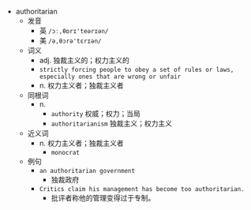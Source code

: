- authoritarian
  - 发音
    - 英 `/ɔː,θɒrɪ'teərɪən/`
    - 美 `/ə,θɔrə'tɛrɪən/`
  - 词义
    - adj. 独裁主义的；权力主义的
    - `strictly forcing people to obey a set of rules or laws, especially ones that are wrong or unfair`
    - n. 权力主义者；独裁主义者
  - 同根词
    - n.
      - `authority` 权威；权力；当局
      - `authoritarianism` 独裁主义；权力主义
  - 近义词
    - n. 权力主义者；独裁主义者
      - `monocrat`
  - 例句
    - `an authoritarian government`
      - 独裁政府
    - `Critics claim his management has become too authoritarian.`
      - 批评者称他的管理变得过于专制。


